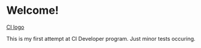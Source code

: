 # Welcome!
[CI logo](https://codeinstitute.s3.amazonaws.com/fullstack/ci_logo_small.png)

This is my first attempt at CI Developer program. Just minor tests occuring.